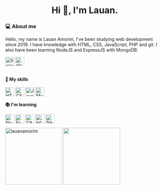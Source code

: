 <h1 align="center">Hi 👋, I'm Lauan.</h1>
 
### 💻 About me
<p>
Hello, my name is Lauan Amorim, I've been studying web development since 2019. I have knowledge with HTML, CSS, JavaScript, PHP and git. I also have been learning NodeJS and ExpressJS with MongoDB.
</p>
<div align="left">
<a href="https://linkedin.com/in/lauanamorim"><img src="https://img.shields.io/badge/linkedin-%230077B5.svg?style=for-the-badge&logo=linkedin&logoColor=white" alt="linkedin" height="28px" /></a>
<a href="https://discordapp.com/users/576854091519623169" target="_blank"><img src="https://img.shields.io/badge/Discord-%235865F2.svg?style=for-the-badge&logo=discord&logoColor=white" alt="discord" height="28px" /></a>
</div>
<br>
<div align="left">

<strong> 🧠 My skills </strong> <br><br>
<img align="center" src="https://img.shields.io/badge/HTML5-E34F26?style=for-the-badge&logo=html5&logoColor=white" alt="HTML5" height="28px" />
<img align="center" src="https://img.shields.io/badge/CSS3-1572B6?style=for-the-badge&logo=css3&logoColor=white" alt="CSS" height="28px" />
<img align="center" src="https://img.shields.io/badge/JavaScript-323330?style=for-the-badge&logo=javascript&logoColor=F7DF1E" alt="JavaScript" height="28px" />
<img align="center" src="https://img.shields.io/badge/mysql-%2300f.svg?style=for-the-badge&logo=mysql&logoColor=white" alt="MySQL" height="28px" /><br><br>
<strong> 📚 I'm learning </strong><br><br>
<img align="center" src="https://img.shields.io/badge/Node.js-339933?style=for-the-badge&logo=nodedotjs&logoColor=white" alt="Node" height="28px" />
<img align="center" src="https://img.shields.io/badge/Express.js-000000?style=for-the-badge&logo=express&logoColor=white" alt="Express" height="28px" />
<img align="center" src="https://img.shields.io/badge/c%23-%23239120.svg?style=for-the-badge&logo=c-sharp&logoColor=white" alt="C#" height="28px"/>
<img align="center" src="https://img.shields.io/badge/.NET-5C2D91?style=for-the-badge&logo=.net&logoColor=white" alt=".NET" height="28px" />
<img align="center" src="https://img.shields.io/badge/php-%23777BB4.svg?style=for-the-badge&logo=php&logoColor=white" alt="PHP" height="28px" />

<img align="center" height="180em" src="https://github-readme-stats.vercel.app/api?username=LauanAmorim&show_icons=true&theme=nord" alt="lauanamorim" />
<img align="center" height="180em" src="https://github-readme-stats.vercel.app/api/top-langs/?username=LauanAmorim&layout=compact&langs_count=7&theme=nord" />
</div> 
